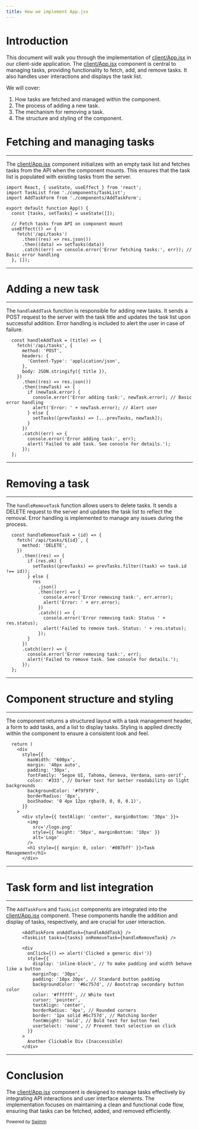 ```yaml
---
title: How we implement App.jsx
---
```

# Introduction

This document will walk you through the implementation of <SwmPath>[client/App.jsx](/client/App.jsx)</SwmPath> in our client-side application. The <SwmPath>[client/App.jsx](/client/App.jsx)</SwmPath> component is central to managing tasks, providing functionality to fetch, add, and remove tasks. It also handles user interactions and displays the task list.

We will cover:

1. How tasks are fetched and managed within the component.
2. The process of adding a new task.
3. The mechanism for removing a task.
4. The structure and styling of the component.

# Fetching and managing tasks

<SwmSnippet path="/client/App.jsx" line="1">

---

The <SwmPath>[client/App.jsx](/client/App.jsx)</SwmPath> component initializes with an empty task list and fetches tasks from the API when the component mounts. This ensures that the task list is populated with existing tasks from the server.

```
import React, { useState, useEffect } from 'react';
import TaskList from './components/TaskList';
import AddTaskForm from './components/AddTaskForm';

export default function App() {
  const [tasks, setTasks] = useState([]);

  // Fetch tasks from API on component mount
  useEffect(() => {
    fetch('/api/tasks')
      .then((res) => res.json())
      .then((data) => setTasks(data))
      .catch((err) => console.error('Error fetching tasks:', err)); // Basic error handling
  }, []);
```

---

</SwmSnippet>

# Adding a new task

<SwmSnippet path="/client/App.jsx" line="16">

---

The <SwmToken path="/client/App.jsx" pos="16:3:3" line-data="  const handleAddTask = (title) =&gt; {">`handleAddTask`</SwmToken> function is responsible for adding new tasks. It sends a POST request to the server with the task title and updates the task list upon successful addition. Error handling is included to alert the user in case of failure.

```
  const handleAddTask = (title) => {
    fetch('/api/tasks', {
      method: 'POST',
      headers: {
        'Content-Type': 'application/json',
      },
      body: JSON.stringify({ title }),
    })
      .then((res) => res.json())
      .then((newTask) => {
        if (newTask.error) {
          console.error('Error adding task:', newTask.error); // Basic error handling
          alert('Error: ' + newTask.error); // Alert user
        } else {
          setTasks((prevTasks) => [...prevTasks, newTask]);
        }
      })
      .catch((err) => {
        console.error('Error adding task:', err);
        alert('Failed to add task. See console for details.');
      });
  };
```

---

</SwmSnippet>

# Removing a task

<SwmSnippet path="/client/App.jsx" line="39">

---

The <SwmToken path="/client/App.jsx" pos="39:3:3" line-data="  const handleRemoveTask = (id) =&gt; {">`handleRemoveTask`</SwmToken> function allows users to delete tasks. It sends a DELETE request to the server and updates the task list to reflect the removal. Error handling is implemented to manage any issues during the process.

```
  const handleRemoveTask = (id) => {
    fetch(`/api/tasks/${id}`, {
      method: 'DELETE',
    })
      .then((res) => {
        if (res.ok) {
          setTasks((prevTasks) => prevTasks.filter((task) => task.id !== id));
        } else {
          res
            .json()
            .then((err) => {
              console.error('Error removing task:', err.error);
              alert('Error: ' + err.error);
            })
            .catch(() => {
              console.error('Error removing task: Status ' + res.status);
              alert('Failed to remove task. Status: ' + res.status);
            });
        }
      })
      .catch((err) => {
        console.error('Error removing task:', err);
        alert('Failed to remove task. See console for details.');
      });
  };
```

---

</SwmSnippet>

# Component structure and styling

<SwmSnippet path="/client/App.jsx" line="65">

---

The component returns a structured layout with a task management header, a form to add tasks, and a list to display tasks. Styling is applied directly within the component to ensure a consistent look and feel.

```
  return (
    <div
      style={{
        maxWidth: '600px',
        margin: '40px auto',
        padding: '30px',
        fontFamily: 'Segoe UI, Tahoma, Geneva, Verdana, sans-serif',
        color: '#333', // Darker text for better readability on light backgrounds
        backgroundColor: '#f9f9f9',
        borderRadius: '8px',
        boxShadow: '0 4px 12px rgba(0, 0, 0, 0.1)',
      }}
    >
      <div style={{ textAlign: 'center', marginBottom: '30px' }}>
        <img
          src='/logo.png'
          style={{ height: '50px', marginBottom: '10px' }}
          alt='Logo'
        />
        <h1 style={{ margin: 0, color: '#007bff' }}>Task Management</h1>
      </div>
```

---

</SwmSnippet>

# Task form and list integration

<SwmSnippet path="/client/App.jsx" line="87">

---

The <SwmToken path="/client/App.jsx" pos="3:2:2" line-data="import AddTaskForm from &#39;./components/AddTaskForm&#39;;">`AddTaskForm`</SwmToken> and <SwmToken path="/client/App.jsx" pos="2:2:2" line-data="import TaskList from &#39;./components/TaskList&#39;;">`TaskList`</SwmToken> components are integrated into the <SwmPath>[client/App.jsx](/client/App.jsx)</SwmPath> component. These components handle the addition and display of tasks, respectively, and are crucial for user interaction.

```
      <AddTaskForm onAddTask={handleAddTask} />
      <TaskList tasks={tasks} onRemoveTask={handleRemoveTask} />

      <div
        onClick={() => alert('Clicked a generic div!')}
        style={{
          display: 'inline-block', // To make padding and width behave like a button
          marginTop: '30px',
          padding: '10px 20px', // Standard button padding
          backgroundColor: '#6c757d', // Bootstrap secondary button color
          color: '#ffffff', // White text
          cursor: 'pointer',
          textAlign: 'center',
          borderRadius: '4px', // Rounded corners
          border: '1px solid #6c757d', // Matching border
          fontWeight: 'bold', // Bold text for button feel
          userSelect: 'none', // Prevent text selection on click
        }}
      >
        Another Clickable Div (Inaccessible)
      </div>
```

---

</SwmSnippet>

# Conclusion

The <SwmPath>[client/App.jsx](/client/App.jsx)</SwmPath> component is designed to manage tasks effectively by integrating API interactions and user interface elements. The implementation focuses on maintaining a clean and functional code flow, ensuring that tasks can be fetched, added, and removed efficiently.

<SwmMeta version="3.0.0" repo-id="Z2l0aHViJTNBJTNBYWNjZXNzYmlsaXR5LWNpLWNkLWRlbW8lM0ElM0FtYXlhc2hhdmlu" repo-name="accessbility-ci-cd-demo"><sup>Powered by [Swimm](https://app.swimm.io/)</sup></SwmMeta>
